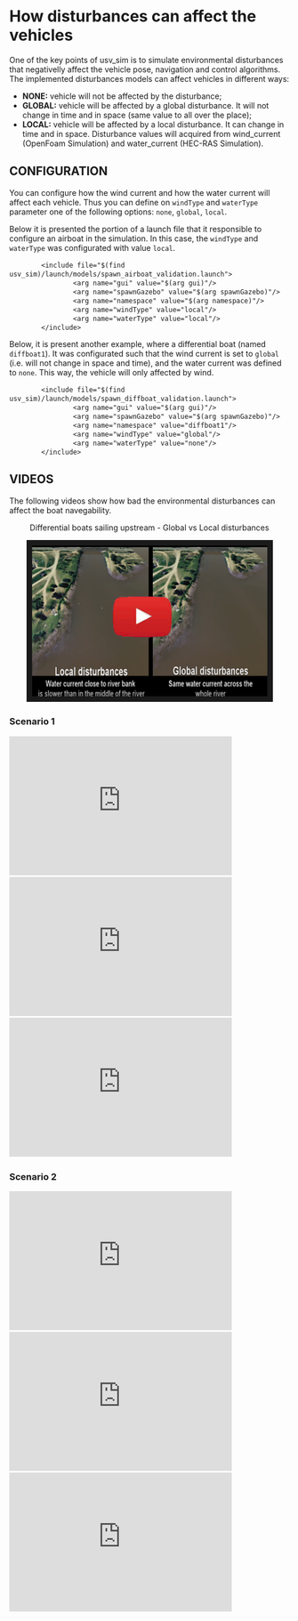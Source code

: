 
# How disturbances can affect the vehicles

One of the key points of usv_sim is to simulate environmental disturbances that negativelly affect the vehicle pose, navigation and control algorithms. The implemented disturbances models can affect vehicles in different ways:
- **NONE:** vehicle will not be affected by the disturbance;
- **GLOBAL:** vehicle will be affected by a global disturbance. It will not change in time and in space (same value to all over the place);
- **LOCAL:** vehicle will be affected by a local disturbance. It can change in time and in space. Disturbance values will acquired from wind_current (OpenFoam Simulation) and water_current (HEC-RAS Simulation).

## CONFIGURATION

You can configure how the wind current and how the water current will affect each vehicle. Thus you can define on `windType` and `waterType` parameter one of the following options: `none`, `global`, `local`.

Below it is presented the portion of a launch file that it responsible to configure an airboat in the simulation. In this case, the `windType` and `waterType` was configurated with value `local`. 
```
        <include file="$(find usv_sim)/launch/models/spawn_airboat_validation.launch">
                <arg name="gui" value="$(arg gui)"/>
                <arg name="spawnGazebo" value="$(arg spawnGazebo)"/>
                <arg name="namespace" value="$(arg namespace)"/>
                <arg name="windType" value="local"/>
                <arg name="waterType" value="local"/>
        </include>
```

Below, it is present another example, where a differential boat (named `diffboat1`). It was configurated such that the wind current is set to `global` (i.e. will not change in space and time), and the water current was defined to `none`.  This way, the vehicle will only affected by wind.
```
        <include file="$(find usv_sim)/launch/models/spawn_diffboat_validation.launch">
                <arg name="gui" value="$(arg gui)"/>
                <arg name="spawnGazebo" value="$(arg spawnGazebo)"/>
                <arg name="namespace" value="diffboat1"/>
                <arg name="windType" value="global"/>
                <arg name="waterType" value="none"/>
        </include>
```


## VIDEOS

The following videos show how bad the environmental disturbances can affect the boat navegability.

<p align="center">Differential boats sailing upstream - Global vs Local disturbances</p> 
<p align="center">
        <a href="http://www.youtube.com/watch?feature=player_embedded&v=JEhY3h-BKGQ" target="_blank">
                <img src="./images/diffboat_scenario.png" alt="Differential boats sailing upstream" width="423" height="271" border="10" />
        </a>
</p>
        



### Scenario 1

<a href="http://www.youtube.com/watch?feature=player_embedded&v=jvgcgIXkRtQ" target="_blank">
 <iframe width="400" height="250" src="https://www.youtube.com/embed/jvgcgIXkRtQ"  frameborder="0" allow="accelerometer; autoplay; clipboard-write; encrypted-media; gyroscope; picture-in-picture; web-share" referrerpolicy="strict-origin-when-cross-origin" allowfullscreen></iframe>
</a>
<a href="http://www.youtube.com/watch?feature=player_embedded&v=u-JnylVnD9I" target="_blank">
 <iframe width="400" height="250" src="https://www.youtube.com/embed/u-JnylVnD9I"  frameborder="0" allow="accelerometer; autoplay; clipboard-write; encrypted-media; gyroscope; picture-in-picture; web-share" referrerpolicy="strict-origin-when-cross-origin" allowfullscreen></iframe>
</a>
<a href="http://www.youtube.com/watch?feature=player_embedded&v=QlenP-I_Oms" target="_blank">
 <iframe width="400" height="250" src="https://www.youtube.com/embed/QlenP-I_Oms"  frameborder="0" allow="accelerometer; autoplay; clipboard-write; encrypted-media; gyroscope; picture-in-picture; web-share" referrerpolicy="strict-origin-when-cross-origin" allowfullscreen></iframe>
</a>

### Scenario 2

<a href="http://www.youtube.com/watch?feature=player_embedded&v=aAN48eRpTSw" target="_blank">
  <iframe width="400" height="250" src="https://www.youtube.com/embed/aAN48eRpTSw"  frameborder="0" allow="accelerometer; autoplay; clipboard-write; encrypted-media; gyroscope; picture-in-picture; web-share" referrerpolicy="strict-origin-when-cross-origin" allowfullscreen></iframe>
</a>
<a href="http://www.youtube.com/watch?feature=player_embedded&v=pb13mWNcg74" target="_blank">
  <iframe width="400" height="250" src="https://www.youtube.com/embed/pb13mWNcg74"  frameborder="0" allow="accelerometer; autoplay; clipboard-write; encrypted-media; gyroscope; picture-in-picture; web-share" referrerpolicy="strict-origin-when-cross-origin" allowfullscreen></iframe>
</a>
<a href="http://www.youtube.com/watch?feature=player_embedded&v=sTJ3DfIYY_M" target="_blank">
  <iframe width="400" height="250" src="https://www.youtube.com/embed/sTJ3DfIYY_M"  frameborder="0" allow="accelerometer; autoplay; clipboard-write; encrypted-media; gyroscope; picture-in-picture; web-share" referrerpolicy="strict-origin-when-cross-origin" allowfullscreen></iframe>
</a>

